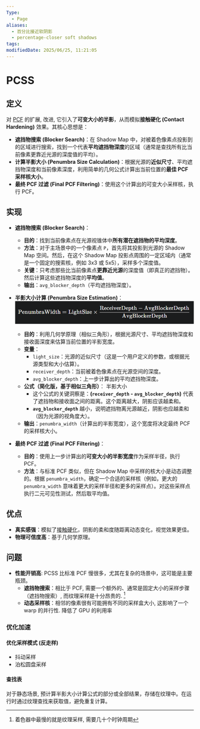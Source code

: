 ```yaml
---
Type:
  - Page
aliases:
  - 百分比接近软阴影
  - percentage-closer soft shadows
tags: 
modifiedDate: 2025/06/25, 11:21:05
---
```


# PCSS

## 定义

对 [PCF](PCF.md) 的扩展, 改进, 它引入了**可变大小的半影**，从而模拟**接触硬化 (Contact Hardening)** 效果。其核心思想是：

- **遮挡物搜索 (Blocker Search)**：在 Shadow Map 中，对被着色像素点投影到的区域进行搜索，找到一个代表**平均遮挡物深度**的区域（通常是查找所有比当前像素更靠近光源的深度值的平均）。
- **计算半影大小 (Penumbra Size Calculation)**：根据光源的**近似尺寸**、平均遮挡物深度和当前像素深度，利用简单的几何公式计算出当前位置的**最佳 PCF 采样核大小**。
- **最终 PCF 过滤 (Final PCF Filtering)**：使用这个计算出的可变大小采样核，执行 PCF。

## 实现

- **遮挡物搜索 (Blocker Search)**：
    
    - **目的**：找到当前像素点在光源视锥体中**所有潜在遮挡物的平均深度**。
    - **方法**：对于主场景中的一个像素点 `P`，首先将其投影到光源的 Shadow Map 空间。然后，在这个 Shadow Map 投影点周围的一定区域内（通常是一个固定的搜索核，例如 3x3 或 5x5），采样多个深度值。
    - **关键**：只考虑那些比当前像素点**更靠近光源**的深度值（即真正的遮挡物）。然后计算这些遮挡物深度的**平均值**。
    - **输出**：`avg_blocker_depth`（平均遮挡物深度）。
- **半影大小计算 (Penumbra Size Estimation)**：
  ![](assets/PCSS-1.png)
    - **目的**：利用几何学原理（相似三角形），根据光源尺寸、平均遮挡物深度和接收面深度来估算当前位置的半影宽度。
    - **变量**：
        - `light_size`：光源的近似尺寸（这是一个用户定义的参数，或根据光源类型和大小估算）。
        - `receiver_depth`：当前被着色像素点在光源空间的深度。
        - `avg_blocker_depth`：上一步计算出的平均遮挡物深度。
    - **公式（简化版，基于相似三角形）**： 半影大小
        - 这个公式的关键洞察是：**(`receiver_depth` - `avg_blocker_depth`)** 代表了遮挡物和接收面之间的距离。这个距离越大，阴影应该越柔和。
        - **`avg_blocker_depth`** 越小，说明遮挡物离光源越近，阴影也应越柔和（因为光源的视角度大）。
    - **输出**：`penumbra_width`（计算出的半影宽度），这个宽度将决定最终 PCF 的采样核大小。
- **最终 PCF 过滤 (Final PCF Filtering)**：
    - **目的**：使用上一步计算出的**可变大小的半影宽度**作为采样半径，执行 PCF。
    - **方法**：与标准 PCF 类似，但在 Shadow Map 中采样的核大小是动态调整的。根据 `penumbra_width`，确定一个合适的采样核（例如，更大的 `penumbra_width` 意味着更大的采样半径和更多的采样点）。对这些采样点执行二元可见性测试，然后取平均值。

## 优点

- **真实感强**：模拟了[接触硬化](接触硬化.md)，阴影的柔和度随距离动态变化，视觉效果更佳。
- **物理可信度高**：基于几何学原理。

## 问题

- **性能开销高**:  PCSS 比标准 PCF 慢很多，尤其在复杂的场景中，这可能是主要瓶颈。
    - **遮挡物搜索**：相比于 PCF, 需要一个额外的、通常是固定大小的采样步骤（遮挡物搜索）, 而纹理采样是十分昂贵的. [^1]
    - **动态采样核**：相邻的像素很有可能拥有不同的采样盒大小, 这影响了一个 warp 的并行性. 降低了 GPU 的利用率

### 优化加速

#### 优化采样模式 (反走样)

- 抖动采样
- 泊松圆盘采样

#### 查找表

对于静态场景, 预计算半影大小计算公式的部分或全部结果，存储在纹理中。在运行时通过纹理查找来获取值，避免重复计算。

[^1]: 着色器中最慢的就是纹理采样, 需要几十个时钟周期
